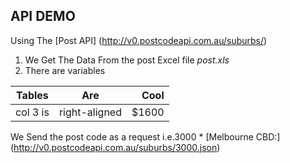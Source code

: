 ## API DEMOUsing   The [Post  API] (http://v0.postcodeapi.com.au/suburbs/)1.  We Get The Data From the post  Excel file _post.xls_2.  There are variables| Tables        | Are           | Cool  || ------------- |:-------------:| -----:|| col 3 is      | right-aligned | $1600 |We Send the post code as a request i.e.3000	*  [Melbourne CBD:]  (http://v0.postcodeapi.com.au/suburbs/3000.json)